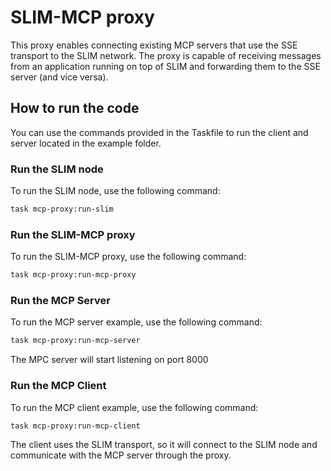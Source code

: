 # SLIM-MCP proxy
This proxy enables connecting existing MCP servers that use the SSE transport to the SLIM network. The proxy is capable of receiving messages from an application running on top of SLIM and forwarding them to the SSE server (and vice versa).

## How to run the code
You can use the commands provided in the Taskfile to run the client and server located in the example folder.

### Run the SLIM node
To run the SLIM node, use the following command:
```bash
task mcp-proxy:run-slim
```
### Run the SLIM-MCP proxy
To run the SLIM-MCP proxy, use the following command:
```bash
task mcp-proxy:run-mcp-proxy
```
### Run the MCP Server
To run the MCP server example, use the following command:
```bash
task mcp-proxy:run-mcp-server
```
The MPC server will start listening on port 8000
### Run the MCP Client
To run the MCP client example, use the following command:
```bash
task mcp-proxy:run-mcp-client
```
The client uses the SLIM transport, so it will connect to the SLIM node and communicate with the MCP server through the proxy.
